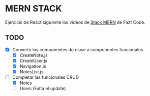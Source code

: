 # MERN STACK

Ejercicio de React siguiente los videos de [Stack MERN](https://www.youtube.com/playlist?list=PLo5lAe9kQrwrGPjhhzejCt3JENYf5uDNf) de Fazt Code.

## TODO
- [x] Convertir los componentes de clase a componentes funcionales
    -  [x] CreateNote.js
    -  [x] CreateUser.js
    -  [x] Navigation.js
    -  [x] NotesList.js

- [ ] Completar las funcionales CRUD
    - [x] Notes
    - [ ] Users (Falta el update)